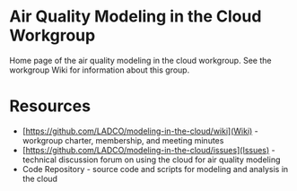 # Air Quality Modeling in the Cloud Workgroup 

Home page of the air quality modeling in the cloud workgroup.  See the workgroup Wiki for information about this group. 

# Resources

* [https://github.com/LADCO/modeling-in-the-cloud/wiki](Wiki) - workgroup charter, membership, and meeting minutes
* [https://github.com/LADCO/modeling-in-the-cloud/issues](Issues) - technical discussion forum on using the cloud for air quality modeling
* Code Repository - source code and scripts for modeling and analysis in the cloud
